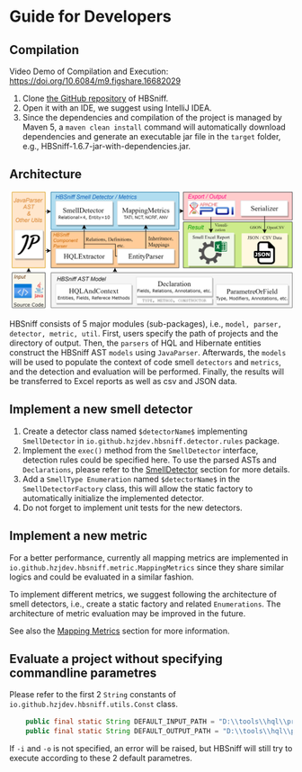 # Guide for Developers

## Compilation       
Video Demo of Compilation and Execution: https://doi.org/10.6084/m9.figshare.16682029         

1. Clone [the GitHub repository](https://github.com/HBSniff/HBSniff) of HBSniff. 
2. Open it with an IDE, we suggest using IntelliJ IDEA. 
3. Since the dependencies and compilation of the project is managed by Maven 5, a ```maven clean install``` command will automatically download dependencies and generate an executable jar file in the ```target``` folder, e.g., HBSniff-1.6.7-jar-with-dependencies.jar.

## Architecture
![architecture](architecture.png)

HBSniff consists of 5 major modules (sub-packages), i.e., ```model, parser, detector, metric, util```. First, users specify the path of projects and the directory of output. Then, the ```parsers``` of HQL and Hibernate entities construct the HBSniff AST ```models``` using ```JavaParser```. Afterwards, the ```models``` will be used to populate the context of code smell ```detectors``` and ```metrics```, and the detection and evaluation will be performed. Finally, the results will be transferred to Excel reports as well as csv and JSON data. 

## Implement a new smell detector

1. Create a detector class named ```$detectorName$``` implementing ```SmellDetector``` in ```io.github.hzjdev.hbsniff.detector.rules``` package.
2. Implement the ```exec()``` method from the ```SmellDetector``` interface, detection rules could be specified here. To use the parsed ASTs and ```Declarations```, please refer to the [SmellDetector](smellDetector.md) section for more details.       
3. Add a ```SmellType Enumeration``` named ```$detectorName$``` in the ```SmellDetectorFactory``` class, this will allow the static factory to automatically initialize the implemented detector.  
4. Do not forget to implement unit tests for the new detectors.

## Implement a new metric

For a better performance, currently all mapping metrics are implemented in ```io.github.hzjdev.hbsniff.metric.MappingMetrics``` since they share similar logics and could be evaluated in a similar fashion. 

To implement different metrics, we suggest following the architecture of smell detectors, i.e., create a static factory and related ```Enumerations```. The architecture of metric evaluation may be improved in the future.     

See also the [Mapping Metrics](mappingMetricsEvaluator.md) section for more information.

## Evaluate a project without specifying commandline parametres
Please refer to the first 2 ```String``` constants of ``` io.github.hzjdev.hbsniff.utils.Const``` class.

```java
    public final static String DEFAULT_INPUT_PATH = "D:\\tools\\hql\\projects\\BroadleafCommerce";
    public final static String DEFAULT_OUTPUT_PATH = "D:\\tools\\hql\\projects";
```
If ```-i``` and ```-o``` is not specified, an error will be raised, but HBSniff will still try to execute according to these 2 default parametres.